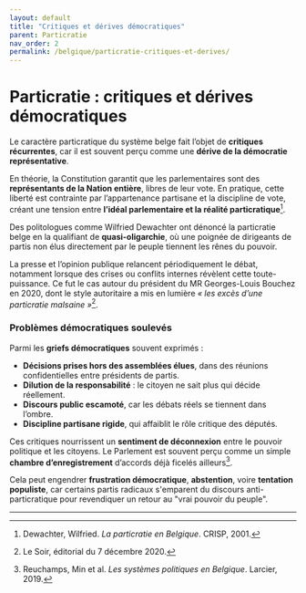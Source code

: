 ```yaml
---
layout: default
title: "Critiques et dérives démocratiques"
parent: Particratie
nav_order: 2
permalink: /belgique/particratie-critiques-et-derives/
---
```


# Particratie : critiques et dérives démocratiques

Le caractère particratique du système belge fait l’objet de **critiques récurrentes**, car il est souvent perçu comme une **dérive de la démocratie représentative**.

En théorie, la Constitution garantit que les parlementaires sont des **représentants de la Nation entière**, libres de leur vote. En pratique, cette liberté est contrainte par l’appartenance partisane et la discipline de vote, créant une tension entre **l’idéal parlementaire et la réalité particratique**[^1].

Des politologues comme Wilfried Dewachter ont dénoncé la particratie belge en la qualifiant de **quasi-oligarchie**, où une poignée de dirigeants de partis non élus directement par le peuple tiennent les rênes du pouvoir.

La presse et l’opinion publique relancent périodiquement le débat, notamment lorsque des crises ou conflits internes révèlent cette toute-puissance. Ce fut le cas autour du président du MR Georges-Louis Bouchez en 2020, dont le style autoritaire a mis en lumière *« les excès d’une particratie malsaine »*[^2].

### Problèmes démocratiques soulevés

Parmi les **griefs démocratiques** souvent exprimés :

- **Décisions prises hors des assemblées élues**, dans des réunions confidentielles entre présidents de partis.
- **Dilution de la responsabilité** : le citoyen ne sait plus qui décide réellement.
- **Discours public escamoté**, car les débats réels se tiennent dans l’ombre.
- **Discipline partisane rigide**, qui affaiblit le rôle critique des députés.

Ces critiques nourrissent un **sentiment de déconnexion** entre le pouvoir politique et les citoyens. Le Parlement est souvent perçu comme un simple **chambre d’enregistrement** d’accords déjà ficelés ailleurs[^3].

Cela peut engendrer **frustration démocratique**, **abstention**, voire **tentation populiste**, car certains partis radicaux s'emparent du discours anti-particratique pour revendiquer un retour au "vrai pouvoir du peuple".

---

[^1]: Dewachter, Wilfried. *La particratie en Belgique*. CRISP, 2001.
[^2]: Le Soir, éditorial du 7 décembre 2020.
[^3]: Reuchamps, Min et al. *Les systèmes politiques en Belgique*. Larcier, 2019.
